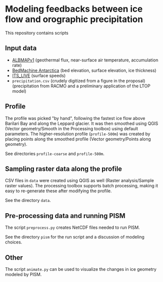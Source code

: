 # Modeling feedbacks between ice flow and orographic precipitation

This repository contains scripts 

## Input data

- [ALBMAPv1](https://doi.pangaea.de/10.1594/PANGAEA.734145)
  (geothermal flux, near-surface air temperature, accumulation rate)
- [BedMachine Antarctica](https://nsidc.org/data/nsidc-0756) (bed
  elevation, surface elevation, ice thickness)
- [ITS_LIVE](https://nsidc.org/apps/itslive/) (surface speeds)
- `precipitation.csv` (crudely digitized from a figure in the
  proposal) (precipitation from RACMO and a preliminary application of
  the LTOP model)

## Profile

The profile was picked "by hand", following the fastest ice flow above
Barilari Bay and along the Leppard glacier. It was then smoothed using
QGIS (Vector geometry/Smooth in the Processing toolbox) using default
parameters. The higher-resolution profile (`profile-500m`) was created
by placing points along the smoothed profile (Vector geometry/Points
along geometry).

See directories `profile-coarse` and `profile-500m`.

## Sampling raster data along the profile

CSV files in `data` were created using QGIS as well (Raster
analysis/Sample raster values). The processing toolbox supports batch
processing, making it easy to re-generate these after modifying the
profile.

See the directory `data`.

## Pre-processing data and running PISM

The script `preprocess.py` creates NetCDF files needed to run PISM.

See the directory `pism` for the run script and a discussion of
modeling choices.

## Other

The script `animate.py` can be used to visualize the changes in ice
geometry modeled by PISM.
